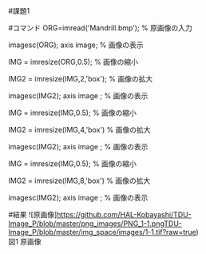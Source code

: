 #課題1

#コマンド
ORG=imread('Mandrill.bmp'); % 原画像の入力

imagesc(ORG); axis image; % 画像の表示

IMG = imresize(ORG,0.5); % 画像の縮小

IMG2 = imresize(IMG,2,'box'); % 画像の拡大

imagesc(IMG2); axis image ; % 画像の表示

IMG = imresize(IMG,0.5); % 画像の縮小

IMG2 = imresize(IMG,4,'box') % 画像の拡大

imagesc(IMG2); axis image ; % 画像の表示

IMG = imresize(IMG,0.5); % 画像の縮小

IMG2 = imresize(IMG,8,'box') % 画像の拡大

imagesc(IMG2); axis image ; % 画像の表示

#結果
![原画像]https://github.com/HAL-Kobayashi/TDU-Image_P/blob/master/png_images/PNG_1-1.pngTDU-Image_P/blob/master/img_space/images/1-1.tif?raw=true)  
図1 原画像
